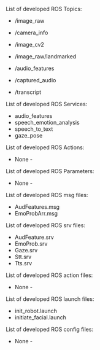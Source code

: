 List of developed ROS Topics:
- /image_raw
- /camera_info
- /image_cv2
- /image_raw/landmarked

- /audio_features
- /captured_audio
- /transcript

List of developed ROS Services:
- audio_features
- speech_emotion_analysis
- speech_to_text
- gaze_pose
<!-- - text_to_speech -->

List of developed ROS Actions:
- None -

List of developed ROS Parameters:
- None -

List of developed ROS msg files:
- AudFeatures.msg
- EmoProbArr.msg

List of developed ROS srv files:
- AudFeature.srv
- EmoProb.srv
- Gaze.srv
- Stt.srv
- Tts.srv

List of developed ROS action files:
- None -

List of developed ROS launch files:
- init_robot.launch
- initiate_facial.launch
<!-- - gaze_pose.launch
- speech_emotion_analysis.launch
- speech_to_text.launch
- text_to_speech.launch -->

List of developed ROS config files:
- None -
